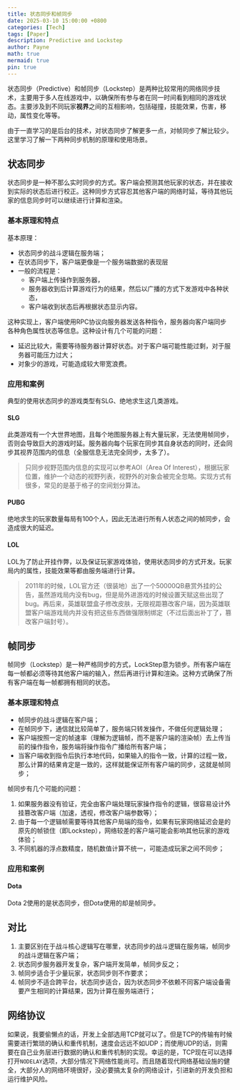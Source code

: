 ```yaml
---
title: 状态同步和帧同步
date: 2025-03-10 15:00:00 +0800
categories: [Tech]
tags: [Paper]      
description: Predictive and Lockstep
author: Payne
math: true
mermaid: true
pin: true
---
```



状态同步（Predictive）和帧同步（Lockstep）是两种比较常用的网络同步技术，主要用于多人在线游戏中，以确保所有参与者在同一时间看到相同的游戏状态。主要涉及到不同玩家**视界**之间的互相影响，包括碰撞，技能效果，伤害，移动，属性变化等等。

由于一直学习的是后台的技术，对状态同步了解更多一点，对帧同步了解比较少。这里学习了解一下两种同步机制的原理和使用场景。

## 状态同步

状态同步是一种不那么实时同步的方式。客户端会预测其他玩家的状态，并在接收到实际的状态后进行校正。这种同步方式容忍其他客户端的网络时延，等待其他玩家的信息同步时可以继续进行计算和渲染。

### 基本原理和特点

基本原理：
- 状态同步的战斗逻辑在服务端；
- 在状态同步下，客户端更像是一个服务端数据的表现层
- 一般的流程是：
    - 客户端上传操作到服务器，
    - 服务器收到后计算游戏行为的结果，然后以广播的方式下发游戏中各种状态，
    - 客户端收到状态后再根据状态显示内容。

这种实现上，客户端使用RPC协议向服务器发送各种指令，服务器向客户端同步各种角色属性状态等信息。这种设计有几个可能的问题：
- 延迟比较大，需要等待服务器计算好状态。对于客户端可能性能过剩，对于服务器可能压力过大；
- 对象少的游戏，可能造成较大带宽浪费。

### 应用和案例

典型的使用状态同步的游戏类型有SLG、绝地求生这几类游戏。

#### SLG

此类游戏有一个大世界地图，且每个地图服务器上有大量玩家，无法使用帧同步，否则会导致巨大的游戏时延。服务器向每个玩家在同步其自身状态的同时，还会同步其视界范围内的信息（全服信息无法完全同步，太多了）。

> 只同步视野范围内信息的实现可以参考AOI（Area Of Interest），根据玩家位置，维护一个动态的视野列表，视野外的对象会被完全忽略。实现方式有很多，常见的是基于格子的空间划分算法。

#### PUBG

绝地求生的玩家数量每局有100个人，因此无法进行所有人状态之间的帧同步，会造成很大的延迟。

#### LOL

LOL为了防止开挂作弊，以及保证玩家游戏体验，使用状态同步的方式开发。玩家局内的属性，技能效果等都由服务端进行计算。

> 2011年的时候，LOL官方还（很装地）出了一个50000QB悬赏外挂的公告，虽然游戏局内没有bug，但是局外进游戏的时候设置天赋这些出现了bug。再后来，英雄联盟盒子修改皮肤，无限视距篡改客户端，因为英雄联盟客户端游戏局内并没有把这些东西做强限制绑定（不过后面出补丁了，篡改客户端封号）。



## 帧同步

帧同步（Lockstep）是一种严格同步的方式，LockStep意为锁步。所有客户端在每一帧都必须等待其他客户端的输入，然后再进行计算和渲染。这种方式确保了所有客户端在每一帧都拥有相同的状态。

### 基本原理和特点

- 帧同步的战斗逻辑在客户端；
- 在帧同步下，通信就比较简单了，服务端只转发操作，不做任何逻辑处理；
- 客户端按照一定的帧速率（理解为逻辑帧，而不是客户端的渲染帧）去上传当前的操作指令，服务端将操作指令广播给所有客户端；
- 当客户端收到指令后执行本地代码，如果输入的指令一致，计算的过程一致，那么计算的结果肯定是一致的，这样就能保证所有客户端的同步，这就是帧同步；

帧同步有几个可能的问题：
1. 如果服务器没有验证，完全由客户端处理玩家操作指令的逻辑，很容易设计外挂篡改客户端（加速，透视，修改客户端参数等）；
2. 由于每一个逻辑帧需要等待其他客户局端的指令，如果有玩家网络延迟会是的原先的帧锁住（即Lockstep），网络较差的客户端可能会影响其他玩家的游戏体验；
3. 不同机器的浮点数精度，随机数值计算不统一，可能造成玩家之间不同步；

### 应用和案例

#### Dota

Dota 2使用的是状态同步，但Dota使用的却是帧同步。

## 对比

1. 主要区别在于战斗核心逻辑写在哪里，状态同步的战斗逻辑在服务端，帧同步的战斗逻辑在客户端；
2. 状态同步服务器开发复杂，客户端开发简单，帧同步反之；
3. 帧同步适合于少量玩家，状态同步则不作要求；
4. 帧同步不适合跨平台，状态同步适合，因为状态同步不依赖不同客户端设备需要产生相同的计算结果，因为计算在服务端进行；

## 网络协议

如果说，我要偷懒点的话，开发上全部选用TCP就可以了。但是TCP的传输有时候需要进行繁琐的确认和重传机制，速度会远远不如UDP；而使用UDP的话，则需要在自己业务层进行数据的确认和重传机制的实现。幸运的是，TCP现在可以选择打开`NODELAY`选项，大部分情况下网络性能尚可。而且随着现代网络基础设施的健全，大部分人的网络环境很好，没必要搞太复杂的网络设计，引进新的开发负担和运行维护风险。

